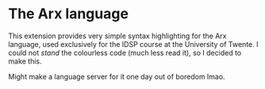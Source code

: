 # The Arx language

This extension provides very simple syntax highlighting for the Arx language, used exclusively for the IDSP course at the University of Twente. I could not *stand* the colourless code (much less read it), so I decided to make this.

Might make a language server for it one day out of boredom lmao.